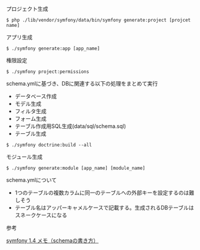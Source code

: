 プロジェクト生成

```shell
$ php ./lib/vendor/symfony/data/bin/symfony generate:project [projcet name]
```

アプリ生成

```shell
$ ./symfony generate:app [app_name]
```

権限設定

```shell
$ ./symfony project:permissions
```

schema.ymlに基づき、DBに関連する以下の処理をまとめて実行

* データベース作成
* モデル生成
* フィルタ生成
* フォーム生成
* テーブル作成用SQL生成(data/sql/schema.sql)
* テーブル生成

```shell
$ ./symfony doctrine:build --all
```

モジュール生成

```shell
$ ./symfony generate:module [app_name] [module_name]
```


schema.ymlについて
* 1つのテーブルの複数カラムに同一のテーブルへの外部キーを設定するのは難しそう
* テーブル名はアッパーキャメルケースで記載する。生成されるDBテーブルはスネークケースになる

参考

[symfony 1.4 メモ（schemaの書き方）](https://qiita.com/shotets/items/f55d9e625c78bb8f05e6)


